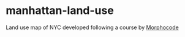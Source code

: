 # manhattan-land-use
Land use map of NYC developed following a course by [Morphocode](https://www.morphocode.com)
